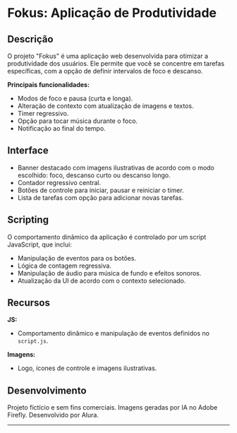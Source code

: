 # Fokus: Aplicação de Produtividade


## Descrição

O projeto "Fokus" é uma aplicação web desenvolvida para otimizar a produtividade dos usuários. Ele permite que você se concentre em tarefas específicas, com a opção de definir intervalos de foco e descanso.

**Principais funcionalidades:**
- Modos de foco e pausa (curta e longa).
- Alteração de contexto com atualização de imagens e textos.
- Timer regressivo.
- Opção para tocar música durante o foco.
- Notificação ao final do tempo.

## Interface

- Banner destacado com imagens ilustrativas de acordo com o modo escolhido: foco, descanso curto ou descanso longo.
- Contador regressivo central.
- Botões de controle para iniciar, pausar e reiniciar o timer.
- Lista de tarefas com opção para adicionar novas tarefas.

## Scripting

O comportamento dinâmico da aplicação é controlado por um script JavaScript, que inclui:

- Manipulação de eventos para os botões.
- Lógica de contagem regressiva.
- Manipulação de áudio para música de fundo e efeitos sonoros.
- Atualização da UI de acordo com o contexto selecionado.

## Recursos



**JS:** 
- Comportamento dinâmico e manipulação de eventos definidos no `script.js`.

**Imagens:** 
- Logo, ícones de controle e imagens ilustrativas.

## Desenvolvimento

Projeto fictício e sem fins comerciais. Imagens geradas por IA no Adobe Firefly. Desenvolvido por Alura.

---




